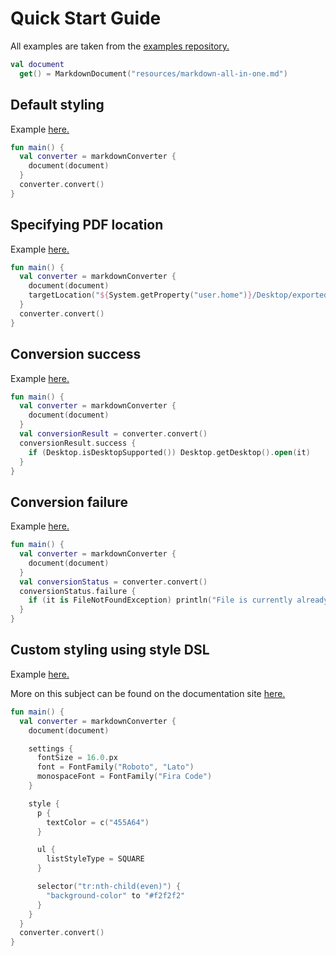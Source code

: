 # Quick Start Guide
All examples are taken from the [examples repository.](https://github.com/omnius-project/kMD2PDF-examples)

```kotlin
val document 
  get() = MarkdownDocument("resources/markdown-all-in-one.md")
```

## Default styling
Example [here.](https://github.com/omnius-project/kMD2PDF-examples/blob/master/src/main/kotlin/com/github/woojiahao/DefaultStyling.kt)
```kotlin
fun main() {
  val converter = markdownConverter {
    document(document)
  }
  converter.convert()
}
```

## Specifying PDF location
Example [here.](https://github.com/omnius-project/kMD2PDF-examples/blob/master/src/main/kotlin/com/github/woojiahao/SpecifyingPDFLocation.kt)
```kotlin
fun main() {
  val converter = markdownConverter {
    document(document)
    targetLocation("${System.getProperty("user.home")}/Desktop/exported.pdf")
  }
  converter.convert()
}
```

## Conversion success
Example [here.](https://github.com/omnius-project/kMD2PDF-examples/blob/master/src/main/kotlin/com/github/woojiahao/OnCompleteAction.kt)
```kotlin
fun main() {
  val converter = markdownConverter {
    document(document)
  }
  val conversionResult = converter.convert()
  conversionResult.success {
    if (Desktop.isDesktopSupported()) Desktop.getDesktop().open(it)
  }
}
```

## Conversion failure
Example [here.](https://github.com/omnius-project/kMD2PDF-examples/blob/master/src/main/kotlin/com/github/woojiahao/OnErrorAction.kt)
```kotlin
fun main() {
  val converter = markdownConverter {
    document(document)
  }
  val conversionStatus = converter.convert()
  conversionStatus.failure {
    if (it is FileNotFoundException) println("File is currently already open")
  }
}
```

## Custom styling using style DSL
Example [here.](https://github.com/omnius-project/kMD2PDF-examples/blob/master/src/main/kotlin/com/github/woojiahao/SimpleStyling.kt)

More on this subject can be found on the documentation site [here.](https://omnius-project.github.io/kMD2PDF/#/StyleDSL)
```kotlin
fun main() {
  val converter = markdownConverter {
    document(document)

    settings {
      fontSize = 16.0.px
      font = FontFamily("Roboto", "Lato")
      monospaceFont = FontFamily("Fira Code")
    }

    style {
      p {
        textColor = c("455A64")
      }

      ul {
        listStyleType = SQUARE
      }

      selector("tr:nth-child(even)") {
        "background-color" to "#f2f2f2"
      }
    }
  }
  converter.convert()
}
```
